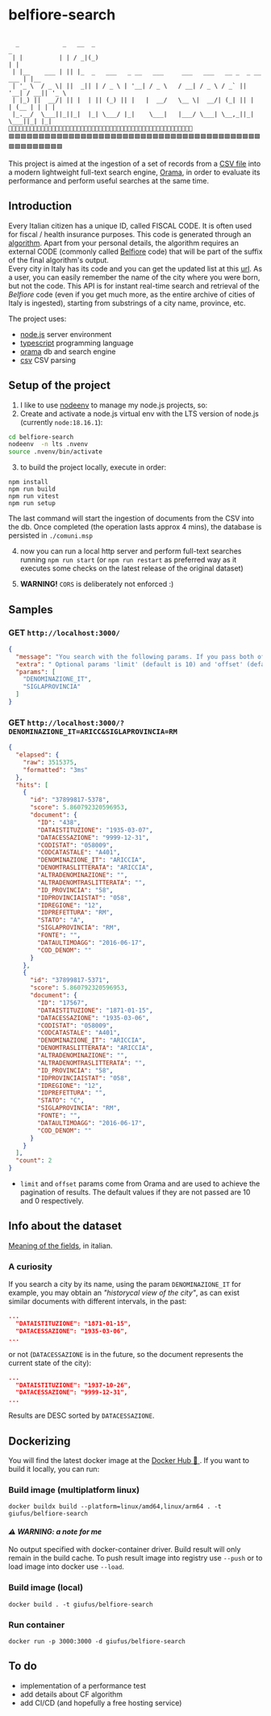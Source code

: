# belfiore-search  

```

  _            _   __  _                                                      _      
 | |          | | / _|(_)                                                    | |    
 | |__    ___ | || |_  _   ___   _ __   ___     ___   ___   __ _  _ __   ___ | |__   
 | '_ \  / _ \| ||  _|| | / _ \ | '__| / _ \   / __| / _ \ / _` || '__| / __|| '_ \  
 | |_) ||  __/| || |  | || (_) || |   |  __/   \__ \|  __/| (_| || |   | (__ | | | | 
 |_.__/  \___||_||_|  |_| \___/ |_|    \___|   |___/ \___| \__,_||_|    \___||_| |_| 
🌸🌸🌸🌸🌸🌸🌸🌸🌸🌸🌸🌸🌸🌸🌸🌸🌸🌸🌸🌸🌸🌸🌸🌸🌸🌸🌸🌻🌸🌸🌸🌸🌸🌸🌸🌸🌸🌸🌸🌸🌸🌸🌸🌸🌸🌸🌸🌸🌸🌸🌸
🟩🟩🟩🟩🟩🟩🟩🟩🟩🟩🟩🟩🟩🟩🟩🟩🟩🟩🟩🟩🟩🟩🟩🟩🟩🟩🟩🟩🟩🟩🟩🟩🟩🟩🟩🟩🟩🟩🟩🟩🟩🟩🟩🟩🟩🟩🟩🟩🟩🟩🟩 
```


This project is aimed at the ingestion of a set of records from a [CSV file](https://www.anagrafenazionale.interno.it/wp-content/uploads/ANPR_archivio_comuni.csv) into a modern lightweight full-text search engine, [Orama](https://oramasearch.com/), in order to evaluate its performance and perform useful searches at the same time.

## Introduction  
Every Italian citizen has a unique ID, called FISCAL CODE. It is often used for fiscal / health insurance purposes. This code is generated through an [algorithm](https://www.agenziaentrate.gov.it/portale/web/guest/schede/istanze/richiesta-ts_cf/informazioni-codificazione-pf). Apart from your personal details, the algorithm requires an external CODE (commonly called [Belfiore](https://it.wikipedia.org/wiki/Codice_catastale) code) that will be part of the suffix of the final algorithm's output.  
Every city in Italy has its code and you can get the updated list at this [url](https://www.anagrafenazionale.interno.it/wp-content/uploads/ANPR_archivio_comuni.csv). As a user, you can easily remember the name of the city where you were born, but not the code. This API is for instant real-time search and retrieval of the _Belfiore_ code (even if you get much more, as the entire archive of cities of Italy is ingested), starting from substrings of a city name, province, etc. 

The project uses:  
- [node.js](https://nodejs.org/en) server environment  
- [typescript](https://www.typescriptlang.org/) programming language  
- [orama](https://oramasearch.com/) db and search engine  
- [csv](https://www.npmjs.com/package/csv) CSV parsing  

## Setup of the project  
1. I like to use [nodeenv](https://github.com/ekalinin/nodeenv) to manage my node.js projects, so:
2. Create and activate a node.js virtual env with the LTS version of node.js (currently `node:18.16.1`):  
```bash
cd belfiore-search  
nodeenv  -n lts .nvenv  
source .nvenv/bin/activate  
```
3. to build the project locally, execute in order:  
```
npm install
npm run build  
npm run vitest  
npm run setup
```
   
The last command will start the ingestion of documents from the CSV into the db. Once completed (the operation lasts approx 4 mins), the database is persisted in `./comuni.msp`  
   
   4. now you can run a local http server and perform full-text searches running `npm run start`  (or `npm run restart` as preferred way as it executes some checks on the latest release of the original dataset)  
   
   6. **WARNING!** `CORS` is deliberately not enforced :)  

## Samples

### GET `http://localhost:3000/`  
```json
{
  "message": "You search with the following params. If you pass both of them, the second is used as a filter on the results",
  "extra": " Optional params 'limit' (default is 10) and 'offset' (default is 0)",
  "params": [
    "DENOMINAZIONE_IT",
    "SIGLAPROVINCIA"
  ]
}
```

### GET `http://localhost:3000/?DENOMINAZIONE_IT=ARICC&SIGLAPROVINCIA=RM`  
```json
{
  "elapsed": {
    "raw": 3515375,
    "formatted": "3ms"
  },
  "hits": [
    {
      "id": "37899817-5378",
      "score": 5.860792320596953,
      "document": {
        "﻿ID": "438",
        "DATAISTITUZIONE": "1935-03-07",
        "DATACESSAZIONE": "9999-12-31",
        "CODISTAT": "058009",
        "CODCATASTALE": "A401",
        "DENOMINAZIONE_IT": "ARICCIA",
        "DENOMTRASLITTERATA": "ARICCIA",
        "ALTRADENOMINAZIONE": "",
        "ALTRADENOMTRASLITTERATA": "",
        "ID_PROVINCIA": "58",
        "IDPROVINCIAISTAT": "058",
        "IDREGIONE": "12",
        "IDPREFETTURA": "RM",
        "STATO": "A",
        "SIGLAPROVINCIA": "RM",
        "FONTE": "",
        "DATAULTIMOAGG": "2016-06-17",
        "COD_DENOM": ""
      }
    },
    {
      "id": "37899817-5371",
      "score": 5.860792320596953,
      "document": {
        "﻿ID": "17567",
        "DATAISTITUZIONE": "1871-01-15",
        "DATACESSAZIONE": "1935-03-06",
        "CODISTAT": "058009",
        "CODCATASTALE": "A401",
        "DENOMINAZIONE_IT": "ARICCIA",
        "DENOMTRASLITTERATA": "ARICCIA",
        "ALTRADENOMINAZIONE": "",
        "ALTRADENOMTRASLITTERATA": "",
        "ID_PROVINCIA": "58",
        "IDPROVINCIAISTAT": "058",
        "IDREGIONE": "12",
        "IDPREFETTURA": "",
        "STATO": "C",
        "SIGLAPROVINCIA": "RM",
        "FONTE": "",
        "DATAULTIMOAGG": "2016-06-17",
        "COD_DENOM": ""
      }
    }
  ],
  "count": 2
}
```  

- `limit` and `offset` params come from Orama and are used to achieve the pagination of results. The default values if they are not passed are 10 and 0 respectively.

## Info about the dataset  
[Meaning of the fields](https://www.anagrafenazionale.interno.it/wp-content/uploads/2022/10/Legenda-ANPR-archivio-comuni.txt), in italian.


### A curiosity
If you search a city by its name, using the param `DENOMINAZIONE_IT` for example, you may obtain an _"historycal view of the city"_, as can exist similar documents with different intervals, in the past:  

```json  
...  
  "DATAISTITUZIONE": "1871-01-15",  
  "DATACESSAZIONE": "1935-03-06",  
...  
```
 or not (`DATACESSAZIONE` is in the future, so the document represents the current state of the city):   
```json  
...  
  "DATAISTITUZIONE": "1937-10-26",
  "DATACESSAZIONE": "9999-12-31", 
...  
```
  
Results are DESC sorted by `DATACESSAZIONE`.

## Dockerizing  

You will find the latest docker image at the [Docker Hub 🐳 ](https://hub.docker.com/r/giufus/belfiore-search). If you want to build it locally, you can run:  

### Build image (multiplatform linux)  
`docker buildx build --platform=linux/amd64,linux/arm64 . -t giufus/belfiore-search`  

#### _⚠ WARNING: a note for me_  
No output specified with docker-container driver. Build result will only remain in the build cache. To push result image into registry use `--push` or to load image into docker use `--load`.

### Build image (local)  
`docker build . -t giufus/belfiore-search`  

### Run container  
`docker run -p 3000:3000 -d giufus/belfiore-search`  



## To do
- implementation of a performance test  
- add details about CF algorithm  
- add CI/CD (and hopefully a free hosting service)
